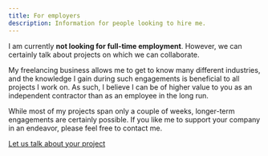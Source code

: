 ```yaml
---
title: For employers
description: Information for people looking to hire me.
---
```

I am currently **not looking for full-time employment**. However, we can certainly talk about projects on which we can collaborate.

My freelancing business allows me to get to know many different industries, and the knowledge I gain during such engagements is beneficial to all projects I work on. As such, I believe I can be of higher value to you as an independent contractor than as an employee in the long run.

While most of my projects span only a couple of weeks, longer-term engagements are certainly possible. If you like me to support your company in an endeavor, please feel free to contact me.

<p class="call-to-action-container">
  <a href="/#/pages/for-employers" class="call-to-action">Let us talk about your project</a>
</p>